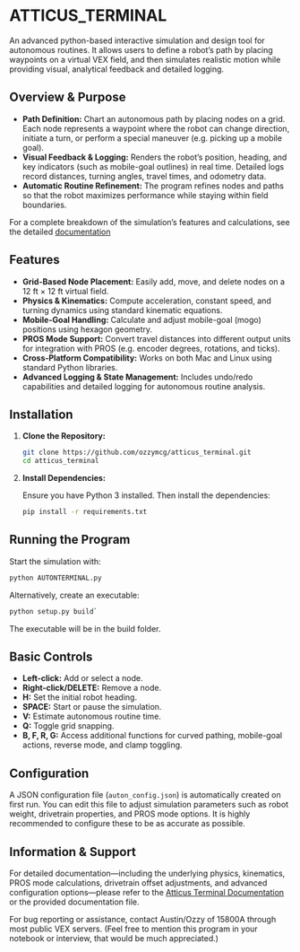 # ATTICUS_TERMINAL

An advanced python-based interactive simulation and design tool for autonomous routines. It allows users to define a robot’s path by placing waypoints on a virtual VEX field, and then simulates realistic motion while providing visual, analytical feedback and detailed logging.

## Overview & Purpose

- **Path Definition:** Chart an autonomous path by placing nodes on a grid. Each node represents a waypoint where the robot can change direction, initiate a turn, or perform a special maneuver (e.g. picking up a mobile goal).
- **Visual Feedback & Logging:** Renders the robot’s position, heading, and key indicators (such as mobile-goal outlines) in real time. Detailed logs record distances, turning angles, travel times, and odometry data.
- **Automatic Routine Refinement:** The program refines nodes and paths so that the robot maximizes performance while staying within field boundaries.

For a complete breakdown of the simulation’s features and calculations, see the detailed [documentation](https://docs.google.com/document/d/1JHx0ViyM55vY7PmEMuhL2EYdnSzU5H1-IpEfy5h2yIw/edit?usp=sharing)

## Features

- **Grid-Based Node Placement:** Easily add, move, and delete nodes on a 12 ft × 12 ft virtual field.
- **Physics & Kinematics:** Compute acceleration, constant speed, and turning dynamics using standard kinematic equations.
- **Mobile-Goal Handling:** Calculate and adjust mobile-goal (mogo) positions using hexagon geometry.
- **PROS Mode Support:** Convert travel distances into different output units for integration with PROS (e.g. encoder degrees, rotations, and ticks).
- **Cross‑Platform Compatibility:** Works on both Mac and Linux using standard Python libraries.
- **Advanced Logging & State Management:** Includes undo/redo capabilities and detailed logging for autonomous routine analysis.

## Installation

1. **Clone the Repository:**

   ```bash
   git clone https://github.com/ozzymcg/atticus_terminal.git
   cd atticus_terminal
   ```

2. **Install Dependencies:**

   Ensure you have Python 3 installed. Then install the dependencies:

   ```bash
   pip install -r requirements.txt
   ```

## Running the Program

Start the simulation with:

```bash
python AUTONTERMINAL.py
```
Alternatively, create an executable:
```bash
python setup.py build`
```
The executable will be in the build folder.

## Basic Controls

- **Left-click:** Add or select a node.
- **Right-click/DELETE:** Remove a node.
- **H:** Set the initial robot heading.
- **SPACE:** Start or pause the simulation.
- **V:** Estimate autonomous routine time.
- **Q:** Toggle grid snapping.
- **B, F, R, G:** Access additional functions for curved pathing, mobile-goal actions, reverse mode, and clamp toggling.

## Configuration

A JSON configuration file (`auton_config.json`) is automatically created on first run. You can edit this file to adjust simulation parameters such as robot weight, drivetrain properties, and PROS mode options. It is highly recommended to configure these to be as accurate as possible.

## Information & Support

For detailed documentation—including the underlying physics, kinematics, PROS mode calculations, drivetrain offset adjustments, and advanced configuration options—please refer to the [Atticus Terminal Documentation](https://github.com/ozzymcg/atticus_terminal/blob/main/Documentation.md) or the provided documentation file.

For bug reporting or assistance, contact Austin/Ozzy of 15800A through most public VEX servers. (Feel free to mention this program in your notebook or interview, that would be much appreciated.)
